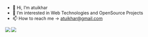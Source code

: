 <div>	
	
- 👋 Hi, I’m atuikhar
- 👀 I’m interested in Web Technologies and OpenSource Projects
- 📫 How to reach me ->  atuikhar@gmail.com
      

<a href="https://github-readme-stats.vercel.app/api?username=atuikhar&theme=tokyonight">
<img  align="left" src="https://github-readme-stats.vercel.app/api?username=atuikhar&count_private=true&show_icons=true&theme=tokyonight" />
</a>
	
<a href="https://github-readme-stats.vercel.app/api/top-langs/?username=atuikhar&hide=php&theme=tokyonight">
<img align="left" src="https://github-readme-stats.vercel.app/api/top-langs/?username=atuikhar&hidephp&theme=tokyonight" />
</a>
	
</div>



